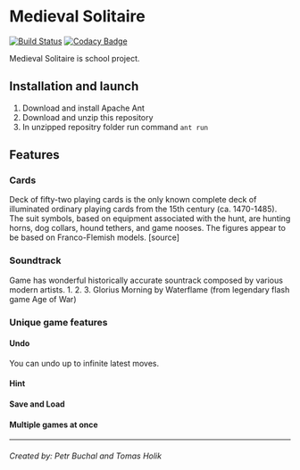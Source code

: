 # Medieval Solitaire
[![Build Status](https://travis-ci.org/LachubCz/Medieval-Solitaire.svg?branch=master)](https://travis-ci.org/LachubCz/Medieval-Solitaire) [![Codacy Badge](https://api.codacy.com/project/badge/Grade/bf43bc40c6e3456c818a8918b9687a25)](https://www.codacy.com/project/LachubCz/MedievalSolitaire/dashboard?utm_source=github.com&amp;utm_medium=referral&amp;utm_content=LachubCz/MedievalSolitaire&amp;utm_campaign=Badge_Grade_Dashboard)

Medieval Solitaire is school project. 

## Installation and launch
1. Download and install Apache Ant
2. Download and unzip this repository 
3. In unzipped repositry folder run command `ant run`

## Features

### Cards
Deck of fifty-two playing cards is the only known complete deck of illuminated ordinary playing cards from the 15th century (ca. 1470-1485). The suit symbols, based on equipment associated with the hunt, are hunting horns, dog collars, hound tethers, and game nooses. The figures appear to be based on Franco-Flemish models. [source]

### Soundtrack
Game has wonderful historically accurate sountrack composed by various modern artists.
1. 
2. 
3. Glorius Morning by Waterflame (from legendary flash game Age of War)

### Unique game features

#### Undo
You can undo up to infinite latest moves.

#### Hint

#### Save and Load

#### Multiple games at once


****
###### Created by: Petr Buchal and Tomas Holik